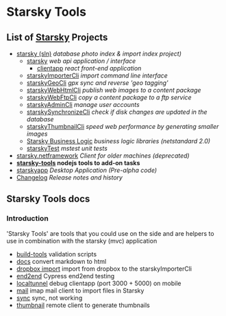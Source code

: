 # Starsky Tools
## List of [Starsky](../readme.md) Projects
 * [starsky (sln)](../starsky/readme.md) _database photo index & import index project)_
    * [starsky](../starsky/starsky/readme.md) _web api application / interface_
      *  [clientapp](../starsky/starsky/clientapp/readme.md) _react front-end application_
    * [starskyImporterCli](../starsky/starskyimportercli/readme.md)  _import command line interface_
    * [starskyGeoCli](../starsky/starskygeocli/readme.md)  _gpx sync and reverse 'geo tagging'_
    * [starskyWebHtmlCli](../starsky/starskywebhtmlcli/readme.md)  _publish web images to a content package_
    * [starskyWebFtpCli](../starsky/starskywebftpcli/readme.md)  _copy a content package to a ftp service_
    * [starskyAdminCli](../starsky/starskyadmincli/readme.md)  _manage user accounts_
    * [starskySynchronizeCli](../starsky/starskysynchronizecli/readme.md)  _check if disk changes are updated in the database_
    * [starskyThumbnailCli](../starsky/starskythumbnailcli/readme.md)  _speed web performance by generating smaller images_
    * [Starsky Business Logic](../starsky/starskybusinesslogic/readme.md) _business logic libraries (netstandard 2.0)_
    * [starskyTest](../starsky/starskytest/readme.md)  _mstest unit tests_
 * [starsky.netframework](../starsky.netframework/readme.md) _Client for older machines (deprecated)_
 * __[starsky-tools](../starsky-tools/readme.md) nodejs tools to add-on tasks__
 * [starskyapp](../starskyapp/readme.md) _Desktop Application (Pre-alpha code)_
 * [Changelog](../history.md) _Release notes and history_

## Starsky Tools docs

### Introduction
'Starsky Tools' are tools that you could use on the side and are helpers to use in combination with the starsky (mvc) application

- [build-tools](build-tools/readme.md) validation scripts
- [docs](docs/readme.md) convert markdown to html
- [dropbox import](dropbox-import/readme.md) import from dropbox to the starskyImporterCli
- [end2end](end2end/readme.md) Cypress end2end testing
- [localtunnel](localtunnel/readme.md) debug clientapp (port 3000 + 5000) on mobile
- [mail](mail/readme.md) imap mail client to import files in Starsky
- [sync](sync/readme.md) sync, not working
- [thumbnail](thumbnail/readme.md) remote client to generate thumbnails
